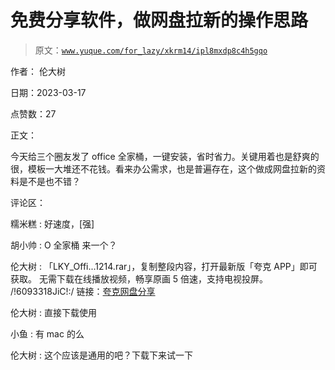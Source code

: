 # 免费分享软件，做网盘拉新的操作思路

> 原文：[`www.yuque.com/for_lazy/xkrm14/ipl8mxdp8c4h5gqo`](https://www.yuque.com/for_lazy/xkrm14/ipl8mxdp8c4h5gqo)

作者： 伦大树

日期：2023-03-17

点赞数：27

正文：

今天给三个圈友发了 office 全家桶，一键安装，省时省力。关键用着也是舒爽的很，模板一大堆还不花钱。看来办公需求，也是普遍存在，这个做成网盘拉新的资料是不是也不错？

评论区：

糯米糕 : 好速度，[强]

胡小帅 : O 全家桶 来一个？

伦大树 : 「LKY_Offi...1214.rar」，复制整段内容，打开最新版「夸克 APP」即可获取。 无需下载在线播放视频，畅享原画 5 倍速，支持电视投屏。 /!6093318JiC!:/ 链接：[夸克网盘分享](https://pan.quark.cn/s/cf908fcf2399)

伦大树 : 直接下载使用

小鱼 : 有 mac 的么

伦大树 : 这个应该是通用的吧？下载下来试一下




